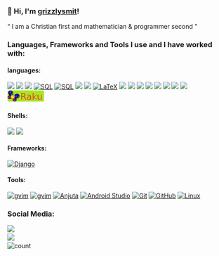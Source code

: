 ### 🤠 Hi, I'm [grizzlysmit](https://www.smit.id.au/)!
&ldquo; I am a Christian first and mathematician & programmer second &rdquo;

### Languages, Frameworks and Tools I use and I have worked with:

#### languages:
[![](https://img.shields.io/badge/-Python-555555?style=round&logo=Python)](https://www.python.org/)
[![](https://img.shields.io/badge/-C-555555?style=round&logo=c)](https://www.cprogramming.com/)
[![](https://img.shields.io/badge/-C++-555555?style=round&logo=C%2B%2B)](https://isocpp.org/)
[![SQL](https://img.shields.io/badge/-SQL-555555?style=round&logo=mariadb)](https://mariadb.org/)
[![SQL](https://img.shields.io/badge/-SQL-555555?style=round&logo=postgresql)](https://www.postgresql.org/)
[![](https://img.shields.io/badge/-Perl-darkblue?style=round&logo=Perl)](https://www.perl.org/)
[![](https://img.shields.io/badge/-Fortran-cyan?style=round&logo=css3)](https://www.fortran.com/)
[![LaTeX](https://img.shields.io/badge/-LaTeX-555555?style=round&logo=latex)](https://www.latex-project.org/)
[![](https://img.shields.io/badge/-Pascal-purple?style=round&logo=https%3A%2F%2Fwww.freepascal.org%2Ffavicon.ico)](https://www.freepascal.org/)
[![](https://img.shields.io/badge/-Delphi-purple?style=round&logo=delphi)](https://en.wikipedia.org/wiki/Delphi_(software))
[![](https://img.shields.io/badge/-Lazarus-purple?style=round&logo=lazarus)](https://www.lazarus-ide.org/)
[![](https://img.shields.io/badge/-Mercury-blue?style=round&logo=mercury)](https://mercurylang.org/)
[![](https://img.shields.io/badge/-Prolog-yellow?style=round&logo=prolog)](http://www.gprolog.org/)
[![](https://img.shields.io/badge/-Lisp-blue?style=round&logo=lisp)](https://lisp-lang.org/)
[![](https://img.shields.io/badge/-Kotlin-purple?style=round&logo=kotlin)](https://kotlinlang.org/)
[![](https://img.shields.io/badge/-Raku-green?style=round&logo=raku)](https://www.raku.org/)
<br>
[![](images/raku-small.png)](https://www.raku.org/)
<br>
#### Shells:

[![](https://img.shields.io/badge/-BASH-black?style=round&logo=bash)](https://www.gnu.org/software/bash/manual/bash.html)
[![](https://img.shields.io/badge/-Elvish-green?style=round&logo=elvish)](https://elv.sh/)
<br>
#### Frameworks:

[![Django](https://img.shields.io/badge/-Django-333333?style=round&logo=django&logoColor=F05032)](https://www.djangoproject.com/)
<br>
#### Tools:

[![gvim](https://img.shields.io/badge/-GVim-111111?style=round&logo=vim)](https://www.vim.org/)
[![gvim](https://img.shields.io/badge/-YouCompleteMe-111111?style=round&logo=ycm)](https://github.com/ycm-core/YouCompleteMe)
[![Anjuta](https://img.shields.io/badge/-Anjuta-blue?style=round&logo=anjuta)](https://wiki.gnome.org/Apps/Anjuta)
[![Android Studio](https://img.shields.io/badge/-Android+Studio-111111?style=round&logo=android)](https://developer.android.com/studio/intro)
[![Git](https://img.shields.io/badge/-Git-111111?style=round&logo=git&logoColor=F05032)](https://git-scm.com/)
[![GitHub](https://img.shields.io/badge/-GitHub-111111?style=round&logo=github&logoColor=181717)](https://github.com/)
[![Linux](https://img.shields.io/badge/-Linux-111111?style=round&logo=linux&logoColor=FCC624)](https://www.linux.org/)

<!-- [![](https://img.shields.io/badge/-Raku-lime?style=round&logo=perl6)](https://www.raku.org/) -->

### Social Media:
[![](https://img.shields.io/badge/Facebook-Francis%20Grizzly%20Smit-blue)](https://www.facebook.com/grizzlysmit/)<br>
[![](https://img.shields.io/badge/Instagram-%40grizzlysmit-purple)](https://www.instagram.com/grizzlysmit/)
<br>
![count](https://komarev.com/ghpvc/?username=grizzlysmit)

